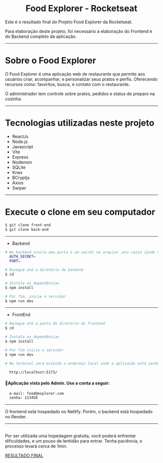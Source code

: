 <p align="center">
  <h1 align="center">Food Explorer - Rocketseat</h1>
</p>

Este é o resultado final do Projeto Food Explorer da Rocketseat.

Para elaboração deste projeto, foi necessário a elaboração do Frontend e do Backend completo da aplicação.
___

# Sobre o Food Explorer
O Food Explorer é uma aplicação web de restaurante que permite aos usuários criar, acompanhar, e personalizar seus pratos e perfis. 
Oferecendo recursos como: favoritos, busca, e contato com o restaurante. 

O administrador tem controle sobre pratos, pedidos e status de preparo na cozinha. 

___

# Tecnologias utilizadas neste projeto

- ReactJs
- Node.js
- Javascript
- Vite
- Express
- Nodemon
- SQLite
- Knex
- BCryptjs
- Axios
- Swiper
___

# Execute o clone em seu computador

```bash
$ git clone front-end 
$ git clone back-end 
```
___

- Backend
```bash
# No backend insira uma porta e um secret no arquivo .env vazio (pode ser o de sua preferência)
  AUTH_SECRET=
  PORT=

# Navegue até o diretório do backend
$ cd 

# Instale as dependências
$ npm install

# Por fim, inicie o servidor
$ npm run dev
```
___

- FrontEnd
```bash
# Navegue até a pasta do diretório do frontend
$ cd 

# Instale as dependências
$ npm install

# Por fim inicie o servidor
$ npm run dev

# No terminal será exibido o endereço local onde a aplicação está sendo executada. Basta pressionar ctrl + click e irá abrir automáticamente. O endereço usado na criação do projeto foi este:

  http://localhost:5173/
```

#### 🔑Aplicação vista pelo Admin. Use a conta a seguir:

```bash
  e-mail: food@explorer.com
  senha: 123456
```
___

O frontend está hospedado no Netlify.
Porém, o backend está hospedado no Render.
___

<br>
Por ser utilizada uma hopedagem gratuita, você poderá enfrentar dificuldades, e um pouso de lentidão para entrar. Tenha paciência, o processo levará cerca de 1min.
<br>

[RESULTADO FINAL](https://)